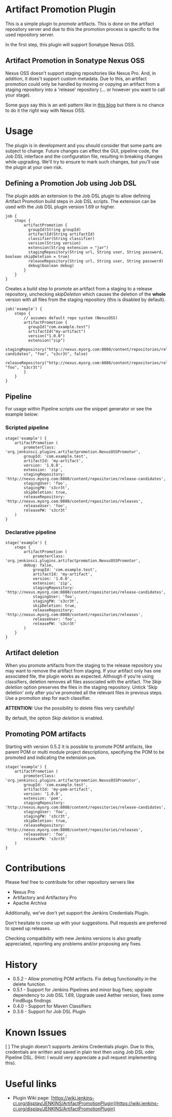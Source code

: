 # Artifact Promotion Plugin

This is a simple plugin to *promote* artifacts. This is done on the artifact repository server and due to this the promotion process is specific to the used repository server.

In the first step, this plugin will support Sonatype Nexus OSS.

## Artifact Promotion in Sonatype Nexus OSS
Nexus OSS doesn't support staging repositories like Nexus Pro. And, in addition, it does't support custom metadata.
Due to this, an artifact promotion could only be handled by moving or copying an artifact from a staging repository into a 'release' repository (... or however you want to call your stage).

Some guys say this is an anti pattern like in [this blog](https://www.stevesmith.tech/blog/pipeline-antipattern-artifact-promotion/) but there is no chance to do it the right way with Nexus OSS.

# Usage
The plugin is in development and you should consider that some parts are subject to change. Future changes can effect the GUI, pipeline code, the Job DSL interface and the configuration file, resulting in breaking changes while upgrading. We'll try to ensure to mark such changes, but you'll use the plugin at your own risk.

## Defining a Promotion Job using Job DSL
The plugin adds an extension to the Job DSL plugin to allow defining Artifact Promotion build steps in Job DSL scripts. The extension can be used with the Job DSL plugin version 1.69 or higher.

```
job {
	steps {
	    artifactPromotion {
	      groupId(String groupId)
	      artifactId(String artifactId)
	      classifier(String classifier)
	      version(String version)
	      extension(String extension = "jar")
	      stagingRepository(String url, String user, String password, boolean skipDeletion = true)
	      releaseRepository(String url, String user, String password)
	      debug(boolean debug)
	    }
	}
}
```

Creates a build step to promote an artifact from a staging to a release repository, unchecking *skipDeletion* which causes the deletion of the **whole** version with all files from the staging repository (this is disabled by default).

```
job('example') {
	steps {
		// assumes default repo system (NexusOSS)
	    artifactPromotion {
	      groupId("com.example.test")
	      artifactId("my-artifact")
	      version("1.0.0")
	      extension("zip")
	      stagingRepository("http://nexus.myorg.com:8080/content/repositories/release-candidates", "foo", "s3cr3t", false)
	      releaseRepository("http://nexus.myorg.com:8080/content/repositories/releases", "foo", "s3cr3t")
	    }
	}
}
```

## Pipeline
For usage within Pipeline scripts use the snippet generator or see the example below:

### Scripted pipeline

```
stage('example') {
    artifactPromotion (
        promoterClass: 'org.jenkinsci.plugins.artifactpromotion.NexusOSSPromotor',
        groupId: 'com.example.test',
        artifactId: 'my-artifact',
        version: '1.0.0',
        extension: 'zip',
        stagingRepository: 'http://nexus.myorg.com:8080/content/repositories/release-candidates',
        stagingUser: 'foo',
        stagingPW: 's3cr3t',
        skipDeletion: true,
        releaseRepository: 'http://nexus.myorg.com:8080/content/repositories/releases',
        releaseUser: 'foo',
        releasePW: 's3cr3t'
    )
}
```

### Declarative pipeline

```
stage('example') {
    steps {
        artifactPromotion (
            promoterClass: 'org.jenkinsci.plugins.artifactpromotion.NexusOSSPromotor',
	    debug: false,
            groupId: 'com.example.test',
            artifactId: 'my-artifact',
            version: '1.0.0',
            extension: 'zip',
            stagingRepository: 'http://nexus.myorg.com:8080/content/repositories/release-candidates',
            stagingUser: 'foo',
            stagingPW: 's3cr3t',
            skipDeletion: true,
            releaseRepository: 'http://nexus.myorg.com:8080/content/repositories/releases',
            releaseUser: 'foo',
            releasePW: 's3cr3t'
        )
    }
}
```

## Artifact deletion
When you promote artifacts from the staging to the release repository you may want to remove the artifact from staging. If your artifact only has one associated file, the plugin works as expected.
Although if you're using classifiers, deletion removes all files associated with the artifact. The *Skip deletion* option preserves the files in the staging repository.
Untick 'Skip deletion' only after you've promoted all the relevant files in previous steps. Use a promotion step for each classifier.

**ATTENTION:** Use the possibility to delete files very carefully!

By default, the option *Skip deletion* is enabled.

## Promoting POM artifacts

Starting with version 0.5.2 it is possible to promote POM artifacts, like parent POM or multi module project descriptions, specifying the POM to be promoted and indicating the extension `pom`.

```
stage('example') {
    artifactPromotion (
        promoterClass: 'org.jenkinsci.plugins.artifactpromotion.NexusOSSPromotor',
        groupId: 'com.example.test',
        artifactId: 'my-pom-artifact',
        version: '1.0.0',
        extension: 'pom',
        stagingRepository: 'http://nexus.myorg.com:8080/content/repositories/release-candidates',
        stagingUser: 'foo',
        stagingPW: 's3cr3t',
        skipDeletion: true,
        releaseRepository: 'http://nexus.myorg.com:8080/content/repositories/releases',
        releaseUser: 'foo',
        releasePW: 's3cr3t'
    )
}
```

# Contributions
Please feel free to contribute for other repository servers like

* Nexus Pro
* Artifactory and Artifactory Pro
* Apache Archiva

Additionally, we've don't yet support the Jenkins Credentials Plugin.

Don't hesitate to come up with your suggestions. Pull requests are preferred to speed up releases.

Checking compatibility with new Jenkins versions is also greatly appreciated, reporting any problems and/or proposing any fixes.

# History

* 0.5.2 - Allow promoting POM artifacts. Fix debug functionality in the delete function.
* 0.5.1 - Support for Jenkins Pipelines and minor bug fixes; upgrade dependency to Job DSL 1.69, Upgrade used Aether version, fixes some FindBugs findings
* 0.4.0 - Support for Maven Classifiers
* 0.3.6 - Support for Job DSL Plugin

# Known Issues
[ ] The plugin doesn't supports Jenkins Credentials plugin. Due to this, credentials are written and saved in plain text then using Job DSL oder Pipeline DSL. (Hint: I would very appreciate a pull request implementing this).

# Useful links
* Plugin Wiki page: [https://wiki.jenkins-ci.org/display/JENKINS/ArtifactPromotionPlugin](https://wiki.jenkins-ci.org/display/JENKINS/ArtifactPromotionPlugin)
